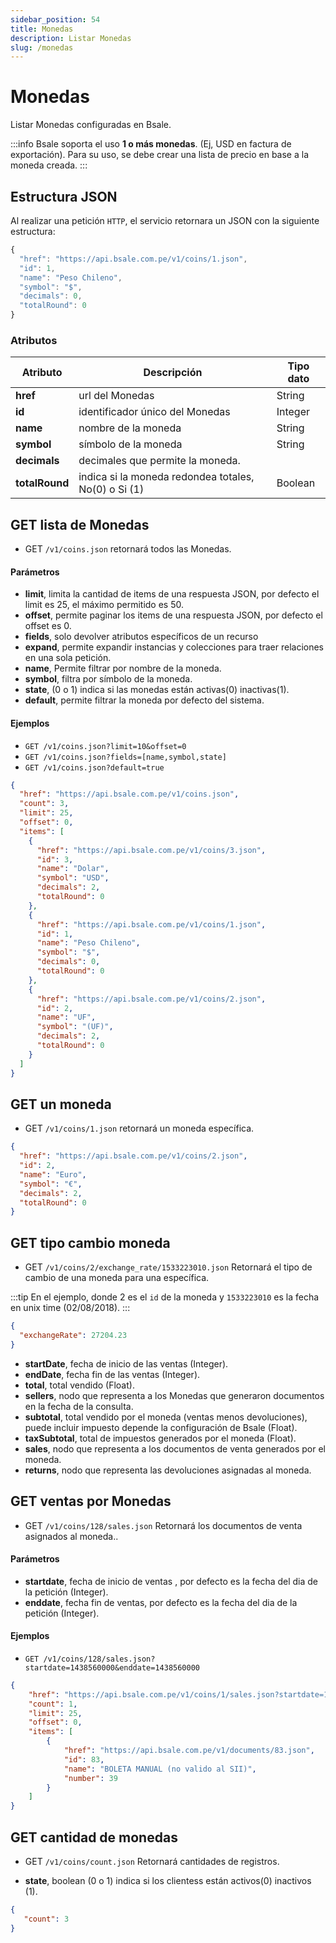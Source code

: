 ```yaml
---
sidebar_position: 54
title: Monedas
description: Listar Monedas
slug: /monedas
---
```



# Monedas
Listar Monedas configuradas en Bsale.


:::info
Bsale soporta el uso **1 o más monedas**. (Ej, USD en factura de exportación). Para su uso, se debe crear una lista de precio en base a la moneda creada.
:::

## Estructura JSON

Al realizar una petición `HTTP`, el servicio retornara un JSON con la siguiente estructura:

```js title="Response /coins/1.json"
{
  "href": "https://api.bsale.com.pe/v1/coins/1.json",
  "id": 1,
  "name": "Peso Chileno",
  "symbol": "$",
  "decimals": 0,
  "totalRound": 0
}
```

### Atributos
| Atributo      | Descripción | Tipo dato |
| ----------- | ----------- | ----------- |
| **href**      | url del Monedas     | String       |
| **id**   | identificador único del Monedas   | Integer |
| **name**   | nombre de la moneda | String |
| **symbol**   | símbolo de la moneda | String |
| **decimals**   | decimales que permite la moneda. | |
| **totalRound**   | indica si la moneda redondea totales, No(0) o Si (1) | Boolean |

## GET lista de Monedas
- GET `/v1/coins.json` retornará todos las Monedas.

#### Parámetros
- **limit**, limita la cantidad de items de una respuesta JSON, por defecto el limit es 25, el máximo permitido es 50.
- **offset**, permite paginar los items de una respuesta JSON, por defecto el offset es 0.
- **fields**, solo devolver atributos específicos de un recurso
- **expand**, permite expandir instancias y colecciones para traer relaciones en una sola petición.
- **name**, Permite filtrar por nombre de la moneda.
- **symbol**, filtra por símbolo de la moneda.
- **state**, (0 o 1) indica si las monedas están activas(0) inactivas(1).
- **default**, permite filtrar la moneda por defecto del sistema.
  
#### Ejemplos
- `GET /v1/coins.json?limit=10&offset=0`
- `GET /v1/coins.json?fields=[name,symbol,state]`
- `GET /v1/coins.json?default=true`

```json title="Response /coins.json "
{
  "href": "https://api.bsale.com.pe/v1/coins.json",
  "count": 3,
  "limit": 25,
  "offset": 0,
  "items": [
    {
      "href": "https://api.bsale.com.pe/v1/coins/3.json",
      "id": 3,
      "name": "Dolar",
      "symbol": "USD",
      "decimals": 2,
      "totalRound": 0
    },
    {
      "href": "https://api.bsale.com.pe/v1/coins/1.json",
      "id": 1,
      "name": "Peso Chileno",
      "symbol": "$",
      "decimals": 0,
      "totalRound": 0
    },
    {
      "href": "https://api.bsale.com.pe/v1/coins/2.json",
      "id": 2,
      "name": "UF",
      "symbol": "(UF)",
      "decimals": 2,
      "totalRound": 0
    }
  ]
}
```
## GET un moneda
- GET `/v1/coins/1.json` retornará un moneda específica.

```json title="Response /coins/2.json"
{
  "href": "https://api.bsale.com.pe/v1/coins/2.json",
  "id": 2,
  "name": "Euro",
  "symbol": "€",
  "decimals": 2,
  "totalRound": 0
}
```
## GET tipo cambio moneda
- GET `/v1/coins/2/exchange_rate/1533223010.json` Retornará el tipo de cambio de una moneda para una específica.

:::tip
En el ejemplo, donde 2 es el `id` de la moneda y `1533223010` es la fecha en unix time (02/08/2018).
:::

```json 
{
  "exchangeRate": 27204.23
}
```
- **startDate**, fecha de inicio de las ventas (Integer).
- **endDate**, fecha fin de las ventas (Integer).
- **total**, total vendido (Float).
- **sellers**, nodo que representa a los Monedas que generaron documentos en la fecha de la consulta.
- **subtotal**, total vendido por el moneda (ventas menos devoluciones), puede incluir impuesto depende la configuración de Bsale (Float).
- **taxSubtotal**, total de impuestos generados por el moneda (Float).
- **sales**, nodo que representa a los documentos de venta generados por el moneda.
- **returns**, nodo que representa las devoluciones asignadas al moneda.

## GET ventas por Monedas
- GET `/v1/coins/128/sales.json` Retornará los documentos de venta asignados al moneda..

#### Parámetros
- **startdate**, fecha de inicio de ventas , por defecto es la fecha del dia de la petición (Integer).
- **enddate**, fecha fin de ventas, por defecto es la fecha del dia de la petición (Integer).

#### Ejemplos
- `GET /v1/coins/128/sales.json?startdate=1438560000&enddate=1438560000`
  
```json 
{
    "href": "https://api.bsale.com.pe/v1/coins/1/sales.json?startdate=1576022400&enddate=1576022400",
    "count": 1,
    "limit": 25,
    "offset": 0,
    "items": [
        {
            "href": "https://api.bsale.com.pe/v1/documents/83.json",
            "id": 83,
            "name": "BOLETA MANUAL (no valido al SII)",
            "number": 39
        }
    ]
}
```
## GET cantidad de monedas
- GET `/v1/coins/count.json` Retornará cantidades de registros.

- **state**, boolean (0 o 1) indica si los clientess están activos(0) inactivos (1).
  
```json 
{
   "count": 3
}
```